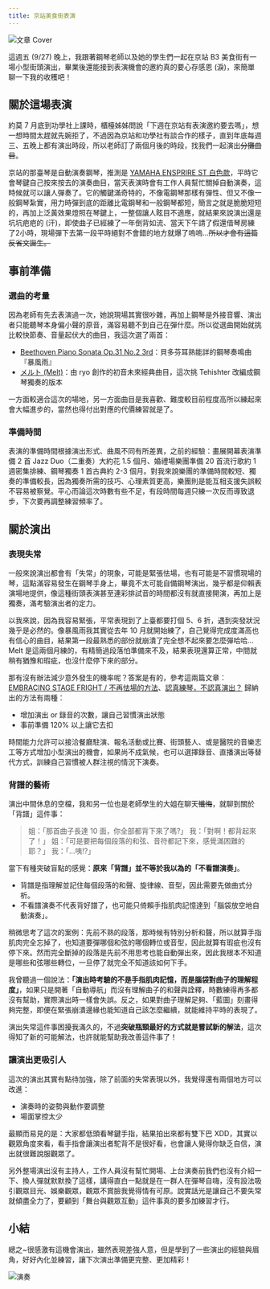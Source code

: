 ```yaml
---
title: 京站美食街表演
---
```


![文章 Cover](https://dazedbear-assets.s3-ap-northeast-1.amazonaws.com/photo/20190927-1.jpg)

這週五 (9/27) 晚上，我跟著鋼琴老師以及她的學生們一起在京站 B3 美食街有一場小型街頭演出，畢業後還能接到表演機會的邀約真的要心存感恩 (淚)，來簡單聊一下我的收穫吧！

<!-- truncate -->

## 關於這場表演

約莫 7 月底到功學社上課時，櫃檯姊姊問說「下週在京站有表演邀約要去嗎」，想一想時間太趕就先婉拒了，不過因為京站和功學社有談合作的樣子，直到年底每週三、五晚上都有演出時段，所以老師訂了兩個月後的時段，找我們一起演出~~分攤曲目~~。

京站的那臺琴是自動演奏鋼琴，推測是 [YAMAHA ENSPRIRE ST 白色款](https://tw.yamaha.com/zh/products/musical_instruments/pianos/disklavier/enspire_st/features.html#product-tabs)，平時它會琴鍵自己按來按去的演奏曲目，當天表演時會有工作人員幫忙關掉自動演奏，這時候就可以讓人彈奏了。它的觸鍵滿奇特的，不像電鋼琴那樣有彈性、但又不像一般鋼琴紮實，用力時彈到底的距離比電鋼琴和一般鋼琴都短，簡言之就是脆脆短短的，再加上泛黃效果燈照在琴鍵上，一整個讓人眩目不適應，就結果來說演出還是坑坑疤疤的 (汗)，即使曲子已經練了一年倒背如流、當天下午請了假還借琴房練了2小時，現場彈下去第一段平時絕對不會錯的地方就爆了嗚嗚...~~所以才會有這篇反省文誕生。~~


## 事前準備

### 選曲的考量

因為老師有先去表演過一次，她說現場其實很吵雜，再加上鋼琴是外接音響、演出者只能聽琴本身偏小聲的原音，滿容易聽不到自己在彈什麼。所以從選曲開始就挑比較快節奏、音量起伏大的曲目，我這次選了兩首：

- [Beethoven Piano Sonata Op.31 No.2 3rd](https://imslp.org/wiki/Piano_Sonata_No.17,_Op.31_No.2_(Beethoven,_Ludwig_van))：貝多芬耳熟能詳的鋼琴奏鳴曲『暴風雨』
- [メルト (Melt)](https://www.youtube.com/watch?v=0pvc9SqwqaY)：由 ryo 創作的初音未來經典曲目，這次挑 Tehishter 改編成鋼琴獨奏的版本

一方面較適合這次的場地，另一方面曲目是我喜歡、難度較目前程度高所以練起來會大幅進步的，當然也得付出對應的代價練習就是了。

### 準備時間

表演的準備時間根據演出形式、曲風不同有所差異，之前的經驗：畫展開幕表演準備 2 首 Jazz Duo（二重奏）大約花 1.5 個月、婚禮場樂團準備 20 首流行歌約 1 週密集排練、鋼琴獨奏 1 首古典約 2-3 個月。對我來說樂團的準備時間較短、獨奏的準備較長，因為獨奏所需的技巧、心理素質更高，樂團則是能互相支援失誤較不容易被察覺。平心而論這次時數有些不足，有段時間每週只練一次反而導致退步，下次要再調整練習頻率了。

## 關於演出

### 表現失常

一般來說演出都會有「失常」的現象，可能是緊張怯場，也有可能是不習慣現場的琴，這點滿容易發生在鋼琴手身上，畢竟不太可能自備鋼琴演出，幾乎都是仰賴表演場地提供，像這種街頭表演甚至連彩排試音的時間都沒有就直接開演，再加上是獨奏，滿考驗演出者的定力。

以我來說，因為我容易緊張，平常表現到了上臺都要打個 5、6 折，遇到突發狀況幾乎是必然的。像暴風雨我其實從去年 10 月就開始練了，自己覺得完成度滿高也有信心的曲目，結果第一段最熟悉的部份就崩潰了完全想不起來要怎麼彈哈哈... Melt 是這兩個月練的，有精簡過段落怕準備來不及，結果表現還算正常，中間就稍有猶豫和瑕疵，也沒什麼停下來的部分。

那有沒有辦法減少意外發生的機率呢？答案是有的，參考這兩篇文章：[EMBRACING STAGE FRIGHT / 不再怯場的方法](http://www.music-traveler.com/as-a-musician/embracing-the-stage-fright)、[認真練琴，不認真演出？](http://www.music-traveler.com/as-a-musician/perform) 歸納出的方法有兩種：

- 增加演出 or 錄音的次數，讓自己習慣演出狀態
- 事前準備 120% 以上讓它去扣

時間能力允許可以接洽餐廳駐演、報名活動或比賽、街頭藝人、或是醫院的音樂志工等方式增加小型演出的機會，如果尚不成氣候，也可以選擇錄音、直播演出等替代方式，訓練自己習慣被人群注視的情況下演奏。

### 背譜的藝術

演出中間休息的空檔，我和另一位也是老師學生的大姐在聊天~~懺悔~~，就聊到關於「背譜」這件事：

> 姐：「那首曲子長達 10 面，你全部都背下來了嗎?」
> 我：「對啊！都背起來了！」
> 姐：「可是要把每個段落的和弦、音符都記下來，感覺滿困難的耶？」
> 我：「...咦!?」

當下有種突破盲點的感覺：**原來「背譜」並不等於我以為的「不看譜演奏」**。
- 背譜是指理解並記住每個段落的和聲、旋律線、音型，因此需要先做曲式分析。
- 不看譜演奏不代表背好譜了，也可能只倚賴手指肌肉記憶達到「腦袋放空地自動演奏」。

稍微思考了這次的案例：先前不熟的段落，那時候有特別分析和聲，所以就算手指肌肉完全忘掉了，也知道要彈哪個和弦的哪個轉位或音型，因此就算有瑕疵也沒有停下來。然而完全斷掉的段落是先前不用思考也能自動彈出來，因此我根本不知道是哪些和弦哪些轉位，一旦停了就完全不知道該如何下手。

我曾聽過一個說法：**「演出時考驗的不是手指肌肉記憶，而是腦袋對曲子的理解程度」**，如果只是開著「自動導航」而沒有理解曲子的和聲與詮釋，時數練得再多都沒有幫助，實際演出時一樣會失誤。反之，如果對曲子理解足夠、「藍圖」刻畫得夠完整，即便在緊張崩潰邊緣也能知道自己該怎麼繼續，就能維持平時的表現了。

演出失常這件事困擾我滿久的，不過**突破瓶頸最好的方式就是嘗試新的解法**，這次得知了新的可能解法，也許就能幫助我改善這件事了！

### 讓演出更吸引人

這次的演出其實有點待加強，除了前面的失常表現以外，我覺得還有兩個地方可以改進：

- 演奏時的姿勢與動作要調整
- 場面掌控太少

最顯而易見的是：大家都低頭看琴鍵手指，結果拍出來都有雙下巴 XDD，其實以觀眾角度來看，看手指會讓演出者駝背不是很好看，也會讓人覺得你缺乏自信，演出就很難說服觀眾了。

另外整場演出沒有主持人，工作人員沒有幫忙開場、上台演奏前我們也沒有介紹一下、換人彈就默默換了這樣，講得直白一點就是在一群人在彈琴自嗨，沒有設法吸引觀眾目光、娛樂觀眾，觀眾不賞臉我覺得情有可原。說實話光是讓自己不要失常就傾盡全力了，要顧到「舞台與觀眾互動」這件事真的要多加練習才行。


## 小結

總之~很感激有這機會演出，雖然表現差強人意，但是學到了一些演出的經驗與眉角，好好內化並練習，讓下次演出準備更完整、更加精彩！


![演奏](https://dazedbear-assets.s3-ap-northeast-1.amazonaws.com/photo/20190927-2.jpg)
